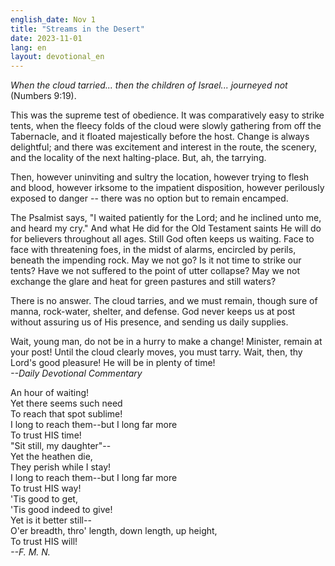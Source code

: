 ```yaml
---
english_date: Nov 1
title: "Streams in the Desert"
date: 2023-11-01
lang: en
layout: devotional_en
---
```





<p>

</p>

<p><em>When the cloud tarried... then the children of Israel... journeyed not</em> (Numbers 9:19).

</p>

<p>This was the supreme test of obedience. It was comparatively easy to strike tents, when the fleecy folds of the cloud were slowly gathering from off the Tabernacle, and it floated majestically before the host. Change is always delightful; and there was excitement and interest in the route, the scenery, and the locality of the next halting-place. But, ah, the tarrying.

</p>

<p>Then, however uninviting and sultry the location, however trying to flesh and blood, however irksome to the impatient disposition, however perilously exposed to danger -- there was no option but to remain encamped.

</p>

<p>The Psalmist says, "I waited patiently for the Lord; and he inclined unto me, and heard my cry." And what He did for the Old Testament saints He will do for believers throughout all ages. Still God often keeps us waiting. Face to face with threatening foes, in the midst of alarms, encircled by perils, beneath the impending rock. May we not go? Is it not time to strike our tents? Have we not suffered to the point of utter collapse? May we not exchange the glare and heat for green pastures and still waters?

</p>

<p>There is no answer. The cloud tarries, and we must remain, though sure of manna, rock-water, shelter, and defense. God never keeps us at post without assuring us of His presence, and sending us daily supplies.

</p>

<p>Wait, young man, do not be in a hurry to make a change! Minister, remain at your post! Until the cloud clearly moves, you must tarry. Wait, then, thy Lord's good pleasure! He will be in plenty of time!<br/> <em>--Daily Devotional Commentary</em>

</p>

<p>An hour of waiting!<br/> Yet there seems such need<br/> To reach that spot sublime!<br/> I long to reach them--but I long far more<br/> To trust HIS time!<br/> "Sit still, my daughter"--<br/> Yet the heathen die,<br/> They perish while I stay!<br/> I long to reach them--but I long far more<br/> To trust HIS way!<br/> 'Tis good to get,<br/> 'Tis good indeed to give!<br/> Yet is it better still--<br/> O'er breadth, thro' length, down length, up height,<br/> To trust HIS will!<br/> <em>--F. M. N.</em>

</p>

<p></p>